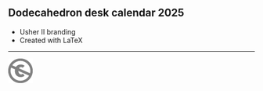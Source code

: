Dodecahedron desk calendar 2025
----------------------------------------------

* Usher II branding
* Created with LaTeX


---
[![UNLICENSE](noc.png)](UNLICENSE)
